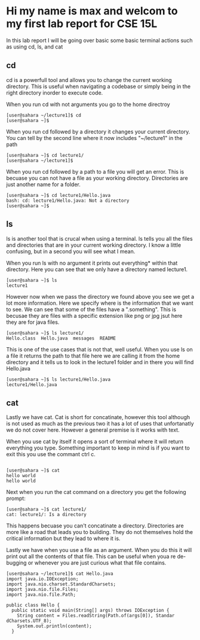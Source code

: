 # Hi my name is max and welcom to my first lab report for CSE 15L

In this lab report I will be going over basic some basic terminal actions such as using cd, ls, and cat



## cd

cd is a powerfull tool and allows you to change the current working directory. This is useful when navigating a codebase or simply being in the right directory inorder to execute code.

When you run cd with not arguments you go to the home directroy


```
[user@sahara ~/lecture1]$ cd
[user@sahara ~]$ 
```

When you run cd followed by a directory it changes your current directory. You can tell by the second line where it now includes "~/lecture1" in the path

```
[user@sahara ~]$ cd lecture1/
[user@sahara ~/lecture1]$ 
```
When you run cd followed by a path to a file you will get an error. This is becuase you can not have a file as your working directory. Directories are just another name for a folder.

```
[user@sahara ~]$ cd lecture1/Hello.java
bash: cd: lecture1/Hello.java: Not a directory
[user@sahara ~]$ 
```

## ls

ls is another tool that is crucal when using a terminal. ls tells you all the files and directories that are in your current working directory. I know a little confusing, but in a second you will see what I mean.

When you run ls with no argument it prints out everything* within that directory. Here you can see that we only have a directory named lecture1.
```
[user@sahara ~]$ ls
lecture1
```

However now when we pass the directory we found above you see we get a lot more information. Here we specify where is the information that we want to see. We can see that some of the files have a ".something". This is becusae they are files with a specific extension like png or jpg jsut here they are for java files. 

```
[user@sahara ~]$ ls lecture1/
Hello.class  Hello.java  messages  README
```

This is one of the use cases that is not that, well useful. When you use ls on a file it returns the path to that file here we are calling it from the home directory and it tells us to look in the lecture1 folder and in there you will find Hello.java

```
[user@sahara ~]$ ls lecture1/Hello.java
lecture1/Hello.java
```

## cat

Lastly we have cat. Cat is short for concatinate, however this tool although is not used as much as the previous two it has a lot of uses that unfortanatly we do not cover here. However a general premise is it works with text.

When you use cat by itself it opens a sort of terminal where it will return everything you type. Something important to keep in mind is if you want to exit this you use the commant ctrl c.

```

[user@sahara ~]$ cat
hello world
hello world
```

Next when you run the cat command on a directory you get the following prompt:

```
[user@sahara ~]$ cat lecture1/
cat: lecture1/: Is a directory
```

This happens becuase you can't concatinate a directory. Directories are more like a road that leads you to building. They do not themselves hold the critical information but they lead to where it is.

Lastly we have when you use a file as an argument. When you do this it will print out all the contents of that file. This can be useful when youa re de-bugging or whenever you are just curious what that file contains.

```
[user@sahara ~/lecture1]$ cat Hello.java
import java.io.IOException;
import java.nio.charset.StandardCharsets;
import java.nio.file.Files;
import java.nio.file.Path;

public class Hello {
  public static void main(String[] args) throws IOException {
    String content = Files.readString(Path.of(args[0]), Standar
dCharsets.UTF_8);    
    System.out.println(content);
  }
```
